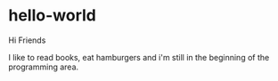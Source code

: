 # hello-world

Hi Friends

I like to read books, eat hamburgers and i'm still in the beginning of the programming area.
